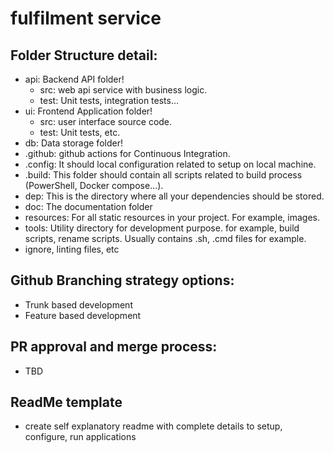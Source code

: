 # fulfilment service

## Folder Structure detail:
- api: Backend API folder!
    - src: web api service with business logic.
    - test: Unit tests, integration tests… 
- ui: Frontend Application folder!
    - src: user interface source code.
    - test: Unit tests, etc.
- db: Data storage folder!
- .github: github actions for Continuous Integration.
- .config: It should local configuration related to setup on local machine.
- .build: This folder should contain all scripts related to build process (PowerShell, Docker compose…).
- dep: This is the directory where all your dependencies should be stored.
- doc: The documentation folder
- resources: For all static resources in your project. For example, images.
- tools: Utility directory for development purpose. for example, build scripts, rename scripts. Usually contains .sh, .cmd files for example.
- ignore, linting files, etc

## Github Branching strategy options:
- Trunk based development
- Feature based development

## PR approval and merge process:
- TBD

## ReadMe template
- create self explanatory readme  with complete details to setup, configure, run applications
